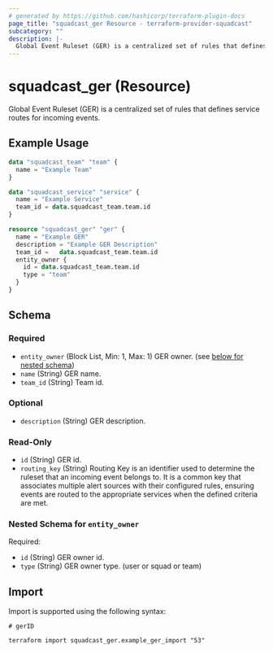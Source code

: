 ```yaml
---
# generated by https://github.com/hashicorp/terraform-plugin-docs
page_title: "squadcast_ger Resource - terraform-provider-squadcast"
subcategory: ""
description: |-
  Global Event Ruleset (GER) is a centralized set of rules that defines service routes for incoming events.
---
```


# squadcast_ger (Resource)

Global Event Ruleset (GER) is a centralized set of rules that defines service routes for incoming events.

## Example Usage

```terraform
data "squadcast_team" "team" {
  name = "Example Team"
}

data "squadcast_service" "service" {
  name = "Example Service"
  team_id = data.squadcast_team.team.id
}

resource "squadcast_ger" "ger" {
  name = "Example GER"
  description = "Example GER Description"
  team_id =   data.squadcast_team.team.id
  entity_owner {
    id = data.squadcast_team.team.id
    type = "team"
  }
}
```

<!-- schema generated by tfplugindocs -->
## Schema

### Required

- `entity_owner` (Block List, Min: 1, Max: 1) GER owner. (see [below for nested schema](#nestedblock--entity_owner))
- `name` (String) GER name.
- `team_id` (String) Team id.

### Optional

- `description` (String) GER description.

### Read-Only

- `id` (String) GER id.
- `routing_key` (String) Routing Key is an identifier used to determine the ruleset that an incoming event belongs to. It is a common key that associates multiple alert sources with their configured rules, ensuring events are routed to the appropriate services when the defined criteria are met.

<a id="nestedblock--entity_owner"></a>
### Nested Schema for `entity_owner`

Required:

- `id` (String) GER owner id.
- `type` (String) GER owner type. (user or squad or team)

## Import

Import is supported using the following syntax:

```shell
# gerID

terraform import squadcast_ger.example_ger_import "53"
```
